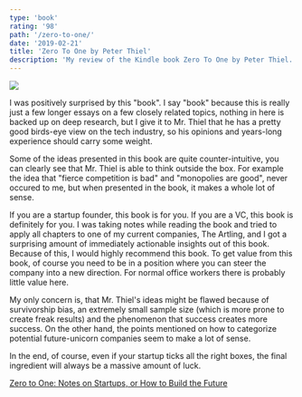 ```yaml
---
type: 'book'
rating: '98'
path: '/zero-to-one/'
date: '2019-02-21'
title: 'Zero To One by Peter Thiel'
description: 'My review of the Kindle book Zero To One by Peter Thiel.'
---
```


<a target="_blank"  href="https://www.amazon.com/gp/product/0804139296/ref=as_li_tl?ie=UTF8&camp=1789&creative=9325&creativeASIN=0804139296&linkCode=as2&tag=mbrochh-20&linkId=c9c9d15d96f874a923da43c888d356fb"><img border="0" src="//ws-na.amazon-adsystem.com/widgets/q?_encoding=UTF8&MarketPlace=US&ASIN=0804139296&ServiceVersion=20070822&ID=AsinImage&WS=1&Format=_SL250_&tag=mbrochh-20" ></a><img src="//ir-na.amazon-adsystem.com/e/ir?t=mbrochh-20&l=am2&o=1&a=0804139296" width="1" height="1" border="0" alt="" style="border:none !important; margin:0px !important;" />

I was positively surprised by this "book". I say "book" because this is really
just a few longer essays on a few closely related topics, nothing in here is
backed up on deep research, but I give it to Mr. Thiel that he has a pretty good
birds-eye view on the tech industry, so his opinions and years-long experience
should carry some weight.

Some of the ideas presented in this book are quite counter-intuitive,
you can clearly see that Mr. Thiel is able to think outside the box. 
For example the idea that "fierce competition is bad" and "monopolies are good",
never occured to me, but when presented in the book, it makes a whole lot of
sense. 

If you are a startup founder, this book is for you. If you are a VC, this book
is definitely for you. I was taking notes while reading the book and tried to 
apply all chapters to one of my current companies, The Artling, and I got a surprising amount of immediately actionable insights out of this book. Because
of this, I would highly recommend this book. To get value from this book, of
course you need to be in a position where you can steer the company into a new
direction. For normal office workers there is probably little value here.

My only concern is, that Mr. Thiel's ideas might be flawed because of survivorship bias, an extremely small sample size (which is more prone to create
freak results) and the phenomenon that success creates more success. On the
other hand, the points mentioned on how to categorize potential future-unicorn
companies seem to make a lot of sense.

In the end, of course, even if your startup ticks all the right boxes, the 
final ingredient will always be a massive amount of luck.

<a target="_blank" href="https://www.amazon.com/gp/product/0804139296/ref=as_li_tl?ie=UTF8&camp=1789&creative=9325&creativeASIN=0804139296&linkCode=as2&tag=mbrochh-20&linkId=4569d1a57b8d6dc406ca8e706825ae6a">Zero to One: Notes on Startups, or How to Build the Future</a><img src="//ir-na.amazon-adsystem.com/e/ir?t=mbrochh-20&l=am2&o=1&a=0804139296" width="1" height="1" border="0" alt="" style="border:none !important; margin:0px !important;" />